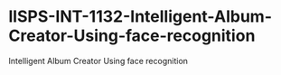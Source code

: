 # llSPS-INT-1132-Intelligent-Album-Creator-Using-face-recognition
Intelligent Album Creator Using face recognition
